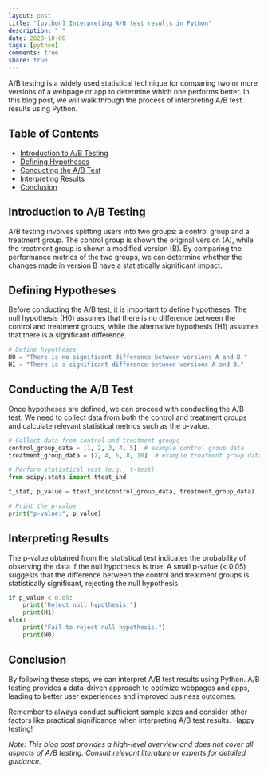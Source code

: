 ```yaml
---
layout: post
title: "[python] Interpreting A/B test results in Python"
description: " "
date: 2023-10-06
tags: [python]
comments: true
share: true
---
```


A/B testing is a widely used statistical technique for comparing two or more versions of a webpage or app to determine which one performs better. In this blog post, we will walk through the process of interpreting A/B test results using Python. 

## Table of Contents
- [Introduction to A/B Testing](#introduction-to-ab-testing)
- [Defining Hypotheses](#defining-hypotheses)
- [Conducting the A/B Test](#conducting-the-ab-test)
- [Interpreting Results](#interpreting-results)
- [Conclusion](#conclusion)

## Introduction to A/B Testing
A/B testing involves splitting users into two groups: a control group and a treatment group. The control group is shown the original version (A), while the treatment group is shown a modified version (B). By comparing the performance metrics of the two groups, we can determine whether the changes made in version B have a statistically significant impact.

## Defining Hypotheses
Before conducting the A/B test, it is important to define hypotheses. The null hypothesis (H0) assumes that there is no difference between the control and treatment groups, while the alternative hypothesis (H1) assumes that there is a significant difference.

```python
# Define hypotheses
H0 = "There is no significant difference between versions A and B."
H1 = "There is a significant difference between versions A and B."
```

## Conducting the A/B Test
Once hypotheses are defined, we can proceed with conducting the A/B test. We need to collect data from both the control and treatment groups and calculate relevant statistical metrics such as the p-value.

```python
# Collect data from control and treatment groups
control_group_data = [1, 2, 3, 4, 5]  # example control group data
treatment_group_data = [2, 4, 6, 8, 10]  # example treatment group data

# Perform statistical test (e.g., t-test)
from scipy.stats import ttest_ind

t_stat, p_value = ttest_ind(control_group_data, treatment_group_data)

# Print the p-value
print("p-value:", p_value)
```

## Interpreting Results
The p-value obtained from the statistical test indicates the probability of observing the data if the null hypothesis is true. A small p-value (< 0.05) suggests that the difference between the control and treatment groups is statistically significant, rejecting the null hypothesis.

```python
if p_value < 0.05:
    print("Reject null hypothesis.")
    print(H1)
else:
    print("Fail to reject null hypothesis.")
    print(H0)
```

## Conclusion
By following these steps, we can interpret A/B test results using Python. A/B testing provides a data-driven approach to optimize webpages and apps, leading to better user experiences and improved business outcomes.

Remember to always conduct sufficient sample sizes and consider other factors like practical significance when interpreting A/B test results. Happy testing!

*Note: This blog post provides a high-level overview and does not cover all aspects of A/B testing. Consult relevant literature or experts for detailed guidance.*
